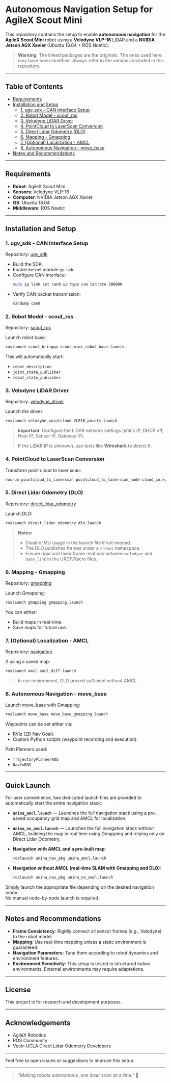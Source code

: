 # Autonomous Navigation Setup for AgileX Scout Mini

This repository contains the setup to enable **autonomous navigation** for the **AgileX Scout Mini** robot using a **Velodyne VLP-16** LiDAR and a **NVIDIA Jetson AGX Xavier** (Ubuntu 18.04 + ROS Noetic).

> **Warning**: The linked packages are the originals. The ones used here may have been modified. Always refer to the versions included in this repository.

---

## Table of Contents
- [Requirements](#requirements)
- [Installation and Setup](#installation-and-setup)
  - [1. ugv_sdk - CAN Interface Setup](#1-ugv_sdk---can-interface-setup)
  - [2. Robot Model - scout_ros](#2-robot-model---scout_ros)
  - [3. Velodyne LiDAR Driver](#3-velodyne-lidar-driver)
  - [4. PointCloud to LaserScan Conversion](#4-pointcloud-to-laserscan-conversion)
  - [5. Direct Lidar Odometry (DLO)](#5-direct-lidar-odometry-dlo)
  - [6. Mapping - Gmapping](#6-mapping---gmapping)
  - [7. (Optional) Localization - AMCL](#7-optional-localization---amcl)
  - [8. Autonomous Navigation - move_base](#8-autonomous-navigation---move_base)
- [Notes and Recommendations](#notes-and-recommendations)

---

## Requirements
- **Robot**: AgileX Scout Mini
- **Sensors**: Velodyne VLP-16
- **Computer**: NVIDIA Jetson AGX Xavier
- **OS**: Ubuntu 18.04
- **Middleware**: ROS Noetic

---

## Installation and Setup

### 1. ugv_sdk - CAN Interface Setup
Repository: [ugv_sdk](https://github.com/westonrobot/ugv_sdk)

- Build the SDK.
- Enable kernel module `gs_usb`.
- Configure CAN interface:
  ```bash
  sudo ip link set can0 up type can bitrate 500000
  ```
- Verify CAN packet transmission:
  ```bash
  candump can0
  ```

### 2. Robot Model - scout_ros
Repository: [scout_ros](https://github.com/agilexrobotics/scout_ros)

Launch robot base:
```bash
roslaunch scout_bringup scout_mini_robot_base.launch
```
This will automatically start:
- `robot_description`
- `joint_state_publisher`
- `robot_state_publisher`

### 3. Velodyne LiDAR Driver
Repository: [velodyne_driver](https://github.com/ros-drivers/velodyne)

Launch the driver:
```bash
roslaunch velodyne_pointcloud VLP16_points.launch
```

> **Important**: Configure the LiDAR network settings (static IP, DHCP off, Host IP, Sensor IP, Gateway IP).
> 
> If the LiDAR IP is unknown, use tools like **Wireshark** to detect it.

### 4. PointCloud to LaserScan Conversion
Transform point cloud to laser scan:
```bash
rosrun pointcloud_to_laserscan pointcloud_to_laserscan_node cloud_in:=/velodyne_points
```

### 5. Direct Lidar Odometry (DLO)
Repository: [direct_lidar_odometry](https://github.com/vectr-ucla/direct_lidar_odometry)

Launch DLO:
```bash
roslaunch direct_lidar_odometry dlo.launch
```
> **Notes:**
> - Disable IMU usage in the launch file if not needed.
> - The DLO publishes frames under a `/robot` namespace.
> - Ensure rigid and fixed frame relations between `velodyne` and `base_link` in the URDF/Xacro files.

### 6. Mapping - Gmapping
Repository: [gmapping](http://wiki.ros.org/gmapping)

Launch Gmapping:
```bash
roslaunch gmapping gmapping.launch
```
You can either:
- Build maps in real-time.
- Save maps for future use.

### 7. (Optional) Localization - AMCL
Repository: [navigation](https://github.com/ros-planning/navigation)

If using a saved map:
```bash
roslaunch amcl amcl_diff.launch
```
> In our environment, DLO proved sufficient without AMCL.

### 8. Autonomous Navigation - move_base
Launch move_base with Gmapping:
```bash
roslaunch move_base move_base_gmapping.launch
```
Waypoints can be set either via:
- RViz (2D Nav Goal).
- Custom Python scripts (waypoint recording and execution).

Path Planners used:
- `TrajectoryPlannerROS`
- `NavfnROS`


---

## Quick Launch

For user convenience, two dedicated launch files are provided to automatically start the entire navigation stack:

- **`unina_amcl.launch`** — Launches the full navigation stack using a pre-saved occupancy grid map and AMCL for localization.
- **`unina_no_amcl.launch`** — Launches the full navigation stack without AMCL, building the map in real time using Gmapping and relying only on Direct Lidar Odometry.

- **Navigation with AMCL and a pre-built map**:
  ```bash
  roslaunch unina_nav_pkg unina_amcl.launch
  ```
- **Navigation without AMCL (real-time SLAM with Gmapping and DLO)**:
  ```bash
  roslaunch unina_nav_pkg unina_no_amcl.launch
  ```

Simply launch the appropriate file depending on the desired navigation mode.  <br>
No manual node-by-node launch is required.




---

## Notes and Recommendations
- **Frame Consistency**: Rigidly connect all sensor frames (e.g., Velodyne) to the robot model.
- **Mapping**: Use real-time mapping unless a static environment is guaranteed.
- **Navigation Parameters**: Tune them according to robot dynamics and environment features.
- **Environment Sensitivity**: This setup is tested in structured indoor environments. External environments may require adaptations.

---

## License
This project is for research and development purposes.

---

## Acknowledgements
- AgileX Robotics
- ROS Community
- Vectr-UCLA Direct Lidar Odometry Developers

---

Feel free to open issues or suggestions to improve this setup.

---

> _"Making robots autonomous, one laser scan at a time."_ 🚀

